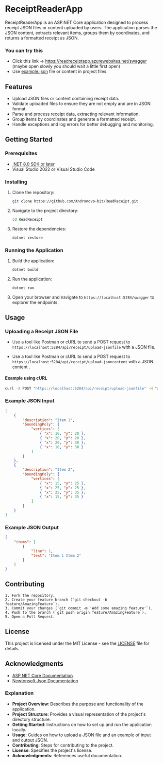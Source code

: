
# ReceiptReaderApp

ReceiptReaderApp is an ASP.NET Core application designed to process receipt JSON files or content uploaded by users. The application parses the JSON content, extracts relevant items, groups them by coordinates, and returns a formatted receipt as JSON.

 ### You can try this
 - Click this link -> https://readreceiptapp.azurewebsites.net/swagger (maybe open slowly you should wait a little first open)
 - Use [example.json](https://github.com/Andronovo-bit/ReadReceipt/blob/master/example.json) file or content in project files.

## Features

- Upload JSON files or content containing receipt data.
- Validate uploaded files to ensure they are not empty and are in JSON format.
- Parse and process receipt data, extracting relevant information.
- Group items by coordinates and generate a formatted receipt.
- Handle exceptions and log errors for better debugging and monitoring.

## Getting Started

### Prerequisites

- [.NET 8.0 SDK or later](https://dotnet.microsoft.com/download/dotnet/8.0)
- Visual Studio 2022 or Visual Studio Code

### Installing

1. Clone the repository:
   ```bash
   git clone https://github.com/Andronovo-bit/ReadReceipt.git
   ```
2. Navigate to the project directory:
   ```bash
   cd ReadReceipt
   ```
3. Restore the dependencies:
   ```bash
   dotnet restore
   ```

### Running the Application

1. Build the application:
   ```bash
   dotnet build
   ```
2. Run the application:
   ```bash
   dotnet run
   ```
3. Open your browser and navigate to `https://localhost:5284/swagger` to explorer the endpoints.

## Usage

### Uploading a Receipt JSON File

- Use a tool like Postman or cURL to send a POST request to `https://localhost:5284/api/receipt/upload-jsonfile` with a JSON file.

- Use a tool like Postman or cURL to send a POST request to `https://localhost:5284/api/receipt/upload-jsoncontent` with a JSON content
.

#### Example using cURL

```bash
curl -X POST "https://localhost:5284/api/receipt/upload-jsonfile" -H "accept: */*" -H "Content-Type: multipart/form-data" -F "file=@path/to/your/receipt.json"
```

### Example JSON Input

```json
[
    {
        "description": "Item 1",
        "boundingPoly": {
            "vertices": [
                { "x": 10, "y": 20 },
                { "x": 20, "y": 20 },
                { "x": 20, "y": 30 },
                { "x": 10, "y": 30 }
            ]
        }
    },
    {
        "description": "Item 2",
        "boundingPoly": {
            "vertices": [
                { "x": 15, "y": 25 },
                { "x": 25, "y": 25 },
                { "x": 25, "y": 35 },
                { "x": 15, "y": 35 }
            ]
        }
    }
]
```

### Example JSON Output

```json
{
    "items": [
        {
            "line": 1,
            "text": "Item 1 Item 2"
        }
    ]
}
```

## Contributing

    1. Fork the repository.
    2. Create your feature branch (`git checkout -b feature/AmazingFeature`).
    3. Commit your changes (`git commit -m 'Add some amazing feature'`).
    4. Push to the branch (`git push origin feature/AmazingFeature`).
    5. Open a Pull Request.

## License

This project is licensed under the MIT License - see the [LICENSE](LICENSE) file for details.

## Acknowledgments

- [ASP.NET Core Documentation](https://docs.microsoft.com/en-us/aspnet/core/?view=aspnetcore-6.0)
- [Newtonsoft.Json Documentation](https://www.newtonsoft.com/json/help/html/Introduction.htm)


### Explanation

- **Project Overview**: Describes the purpose and functionality of the application.
- **Project Structure**: Provides a visual representation of the project's directory structure.
- **Getting Started**: Instructions on how to set up and run the application locally.
- **Usage**: Guides on how to upload a JSON file and an example of input and output JSON.
- **Contributing**: Steps for contributing to the project.
- **License**: Specifies the project's license.
- **Acknowledgments**: References useful documentation.

